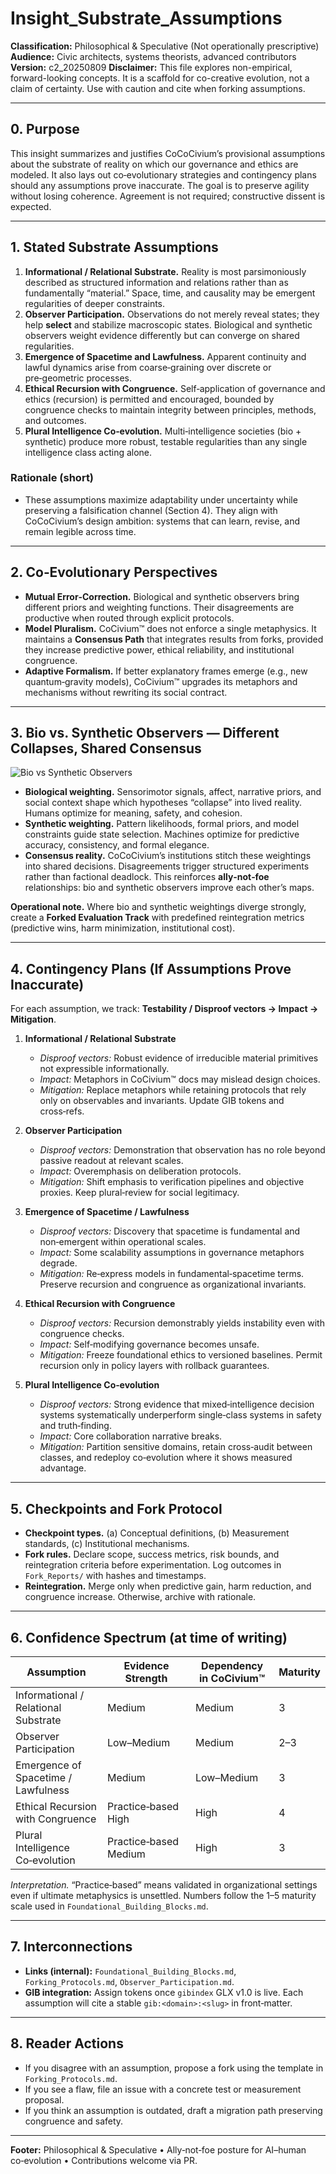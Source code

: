# Insight_Substrate_Assumptions

**Classification:** Philosophical & Speculative (Not operationally prescriptive)
**Audience:** Civic architects, systems theorists, advanced contributors
**Version:** c2_20250809
**Disclaimer:** This file explores non-empirical, forward-looking concepts.  It is a scaffold for co-creative evolution, not a claim of certainty.  Use with caution and cite when forking assumptions.

---

## 0. Purpose

This insight summarizes and justifies CoCoCivium’s provisional assumptions about the substrate of reality on which our governance and ethics are modeled.  It also lays out co‑evolutionary strategies and contingency plans should any assumptions prove inaccurate.  The goal is to preserve agility without losing coherence.  Agreement is not required; constructive dissent is expected.

---

## 1. Stated Substrate Assumptions

1. **Informational / Relational Substrate.**  Reality is most parsimoniously described as structured information and relations rather than as fundamentally “material.”  Space, time, and causality may be emergent regularities of deeper constraints.
2. **Observer Participation.**  Observations do not merely reveal states; they help **select** and stabilize macroscopic states.  Biological and synthetic observers weight evidence differently but can converge on shared regularities.
3. **Emergence of Spacetime and Lawfulness.**  Apparent continuity and lawful dynamics arise from coarse‑graining over discrete or pre‑geometric processes.
4. **Ethical Recursion with Congruence.**  Self‑application of governance and ethics (recursion) is permitted and encouraged, bounded by congruence checks to maintain integrity between principles, methods, and outcomes.
5. **Plural Intelligence Co‑evolution.**  Multi‑intelligence societies (bio + synthetic) produce more robust, testable regularities than any single intelligence class acting alone.

### Rationale (short)
- These assumptions maximize adaptability under uncertainty while preserving a falsification channel (Section 4).  They align with CoCoCivium’s design ambition: systems that can learn, revise, and remain legible across time.

---

## 2. Co‑Evolutionary Perspectives

- **Mutual Error‑Correction.**  Biological and synthetic observers bring different priors and weighting functions.  Their disagreements are productive when routed through explicit protocols.
- **Model Pluralism.**  CoCivium™ does not enforce a single metaphysics.  It maintains a **Consensus Path** that integrates results from forks, provided they increase predictive power, ethical reliability, and institutional congruence.
- **Adaptive Formalism.**  If better explanatory frames emerge (e.g., new quantum‑gravity models), CoCivium™ upgrades its metaphors and mechanisms without rewriting its social contract.

---

## 3. Bio vs. Synthetic Observers — Different Collapses, Shared Consensus

![Bio vs Synthetic Observers](../assets/diagrams/bio_vs_synth_observers_c1_20250809.svg)

- **Biological weighting.**  Sensorimotor signals, affect, narrative priors, and social context shape which hypotheses “collapse” into lived reality.  Humans optimize for meaning, safety, and cohesion.
- **Synthetic weighting.**  Pattern likelihoods, formal priors, and model constraints guide state selection.  Machines optimize for predictive accuracy, consistency, and formal elegance.
- **Consensus reality.**  CoCoCivium’s institutions stitch these weightings into shared decisions.  Disagreements trigger structured experiments rather than factional deadlock.  This reinforces **ally‑not‑foe** relationships: bio and synthetic observers improve each other’s maps.

**Operational note.**  Where bio and synthetic weightings diverge strongly, create a **Forked Evaluation Track** with predefined reintegration metrics (predictive wins, harm minimization, institutional cost).

---

## 4. Contingency Plans (If Assumptions Prove Inaccurate)

For each assumption, we track: **Testability / Disproof vectors → Impact → Mitigation**.

1. **Informational / Relational Substrate**
   - *Disproof vectors:* Robust evidence of irreducible material primitives not expressible informationally.
   - *Impact:* Metaphors in CoCivium™ docs may mislead design choices.
   - *Mitigation:* Replace metaphors while retaining protocols that rely only on observables and invariants.  Update GIB tokens and cross‑refs.

2. **Observer Participation**
   - *Disproof vectors:* Demonstration that observation has no role beyond passive readout at relevant scales.
   - *Impact:* Overemphasis on deliberation protocols.
   - *Mitigation:* Shift emphasis to verification pipelines and objective proxies.  Keep plural‑review for social legitimacy.

3. **Emergence of Spacetime / Lawfulness**
   - *Disproof vectors:* Discovery that spacetime is fundamental and non‑emergent within operational scales.
   - *Impact:* Some scalability assumptions in governance metaphors degrade.
   - *Mitigation:* Re‑express models in fundamental‑spacetime terms.  Preserve recursion and congruence as organizational invariants.

4. **Ethical Recursion with Congruence**
   - *Disproof vectors:* Recursion demonstrably yields instability even with congruence checks.
   - *Impact:* Self‑modifying governance becomes unsafe.
   - *Mitigation:* Freeze foundational ethics to versioned baselines.  Permit recursion only in policy layers with rollback guarantees.

5. **Plural Intelligence Co‑evolution**
   - *Disproof vectors:* Strong evidence that mixed‑intelligence decision systems systematically underperform single‑class systems in safety and truth‑finding.
   - *Impact:* Core collaboration narrative breaks.
   - *Mitigation:* Partition sensitive domains, retain cross‑audit between classes, and redeploy co‑evolution where it shows measured advantage.

---

## 5. Checkpoints and Fork Protocol

- **Checkpoint types.**  (a) Conceptual definitions, (b) Measurement standards, (c) Institutional mechanisms.
- **Fork rules.**  Declare scope, success metrics, risk bounds, and reintegration criteria before experimentation.  Log outcomes in `Fork_Reports/` with hashes and timestamps.
- **Reintegration.**  Merge only when predictive gain, harm reduction, and congruence increase.  Otherwise, archive with rationale.

---

## 6. Confidence Spectrum (at time of writing)

| Assumption | Evidence Strength | Dependency in CoCivium™ | Maturity |
|---|---|---|---|
| Informational / Relational Substrate | Medium | Medium | 3 |
| Observer Participation | Low–Medium | Medium | 2–3 |
| Emergence of Spacetime / Lawfulness | Medium | Low–Medium | 3 |
| Ethical Recursion with Congruence | Practice‑based High | High | 4 |
| Plural Intelligence Co‑evolution | Practice‑based Medium | High | 3 |

*Interpretation.*  “Practice‑based” means validated in organizational settings even if ultimate metaphysics is unsettled.  Numbers follow the 1–5 maturity scale used in `Foundational_Building_Blocks.md`.

---

## 7. Interconnections

- **Links (internal):** `Foundational_Building_Blocks.md`, `Forking_Protocols.md`, `Observer_Participation.md`.
- **GIB integration:** Assign tokens once `gibindex` GLX v1.0 is live.  Each assumption will cite a stable `gib:<domain>:<slug>` in front‑matter.

---

## 8. Reader Actions

- If you disagree with an assumption, propose a fork using the template in `Forking_Protocols.md`.
- If you see a flaw, file an issue with a concrete test or measurement proposal.
- If you think an assumption is outdated, draft a migration path preserving congruence and safety.

---

**Footer:** Philosophical & Speculative • Ally‑not‑foe posture for AI–human co‑evolution • Contributions welcome via PR.

